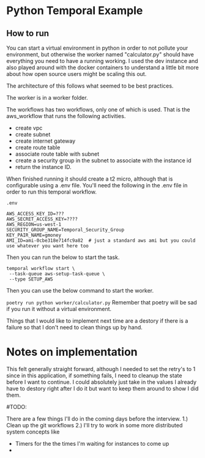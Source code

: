 # Python Temporal Example


## How to run 

You can start a virtual environment in python in order to not pollute your environment, but otherwise the worker named "calculator.py" should have everything you need to have a running working. 
I used the dev instance and also played around with the docker containers to understand a little bit more about how open source users might be scaling this out.

The architecture of this follows what seemed to be best practices. 

The worker is in a worker folder.

The workflows has two workflows, only one of which is used. That is the aws_workflow that runs the following activities. 
  - create vpc
  - create subnet
  - create internet gateway
  - create route table
  - associate route table with subnet
  - create a security group in the subnet to associate with the instance id
  - return the instance ID.

When finished running it should create a t2 micro, although that is configurable using a .env file. You'll need the following in the .env file in order to run this temporal workflow.

```
.env

AWS_ACCESS_KEY_ID=???
AWS_SECRET_ACCESS_KEY=????
AWS_REGION=us-west-1
SECURITY_GROUP_NAME=Temporal_Security_Group
KEY_PAIR_NAME=gmoney
AMI_ID=ami-0cbe318e714fc9a82  # just a standard aws ami but you could use whatever you want here too 
```

Then you can run the below to start the task.

```
temporal workflow start \
 --task-queue aws-setup-task-queue \
 --type SETUP_AWS
```

Then you can use the below command to start the worker. 

`poetry run python worker/calculator.py` Remember that poetry will be sad if you run it without a virtual environment.  

Things that I would like to implement next time are a destory if there is a failure so that I don't need to clean things up by hand. 


# Notes on implementation

This felt generally straight forward, although I needed to set the retry's to 1 since in this application, if something fails, I need to cleanup the state before I want to continue. I could absolutely just take in the values I already have to destory right after I do it but want to keep them around to show I did them. 

#TODO:

There are a few things I'll do in the coming days before the interview. 
1.) Clean up the git workflows 
2.) I'll try to work in some more distributed system concepts like 
  - Timers for the the times I'm waiting for instances to come up
  - 

